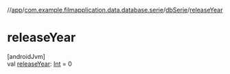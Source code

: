 //[app](../../../index.md)/[com.example.filmapplication.data.database.serie](../index.md)/[dbSerie](index.md)/[releaseYear](release-year.md)

# releaseYear

[androidJvm]\
val [releaseYear](release-year.md): [Int](https://kotlinlang.org/api/latest/jvm/stdlib/kotlin/-int/index.html) = 0
